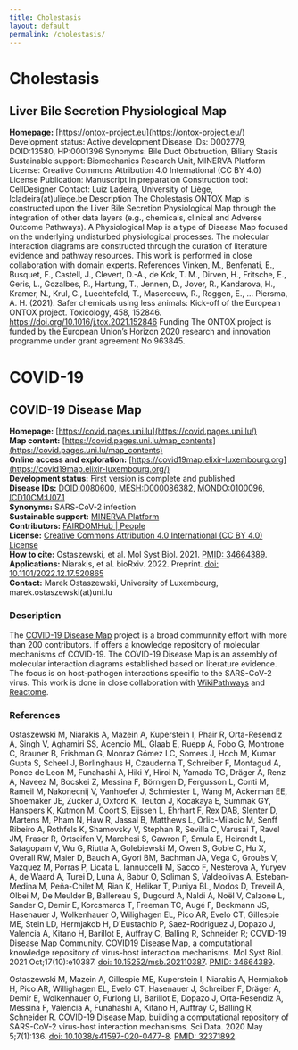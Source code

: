 ```yaml
---
title: Cholestasis
layout: default
permalink: /cholestasis/
---
```


# Cholestasis
## Liver Bile Secretion Physiological Map

**Homepage:** [https://ontox-project.eu](https://ontox-project.eu/) 
Development status: Active development
Disease IDs: D002779, DOID:13580, HP:0001396
Synonyms: Bile Duct Obstruction, Biliary Stasis
Sustainable support: Biomechanics Research Unit, MINERVA Platform
License: Creative Commons Attribution 4.0 International (CC BY 4.0) License
Publication: Manuscript in preparation
Construction tool: CellDesigner
Contact: Luiz Ladeira, University of Liège, lcladeira(at)uliege.be
Description
The Cholestasis ONTOX Map is constructed upon the Liver Bile Secretion Physiological Map through the integration of other data layers (e.g., chemicals, clinical and Adverse Outcome Pathways). A Physiological Map is a type of Disease Map focused on the underlying undisturbed physiological processes. The molecular interaction diagrams are constructed through the curation of literature evidence and pathway resources. This work is performed in close collaboration with domain experts.
References
Vinken, M., Benfenati, E., Busquet, F., Castell, J., Clevert, D.-A., de Kok, T. M., Dirven, H., Fritsche, E., Geris, L., Gozalbes, R., Hartung, T., Jennen, D., Jover, R., Kandarova, H., Kramer, N., Krul, C., Luechtefeld, T., Masereeuw, R., Roggen, E., … Piersma, A. H. (2021). Safer chemicals using less animals: Kick-off of the European ONTOX project. Toxicology, 458, 152846. https://doi.org/10.1016/j.tox.2021.152846 
Funding
The ONTOX project is funded by the European Union’s Horizon 2020 research and innovation programme under grant agreement No 963845.



# COVID-19
## COVID-19 Disease Map

**Homepage:** [https://covid.pages.uni.lu](https://covid.pages.uni.lu/)  
**Map content:** [https://covid.pages.uni.lu/map_contents](https://covid.pages.uni.lu/map_contents)  
**Online access and exploration:** [https://covid19map.elixir-luxembourg.org](https://covid19map.elixir-luxembourg.org/)  
**Development status:** First version is complete and published  
**Disease IDs:** 
[DOID:0080600](https://disease-ontology.org/?id=DOID:0080600), 
[MESH:D000086382](https://meshb.nlm.nih.gov/record/ui?ui=D000086382), 
[MONDO:0100096](https://www.ebi.ac.uk/ols/ontologies/mondo/terms?short_form=MONDO_0100096), 
[ICD10CM:U07.1](https://www.icd10data.com/ICD10CM/Codes/U00-U85/U00-U49/U07-/U07.1)  
**Synonyms:** SARS-CoV-2 infection  
**Sustainable support:** [MINERVA Platform](https://minerva.pages.uni.lu/)  
**Contributors:** [FAIRDOMHub | People](https://fairdomhub.org/projects/190#people)  
**License:** [Creative Commons Attribution 4.0 International (CC BY 4.0) License](https://creativecommons.org/licenses/by/4.0/)  
**How to cite:** Ostaszewski, et al. Mol Syst Biol. 2021. [PMID: 34664389](https://www.ncbi.nlm.nih.gov/pubmed/34664389).  
**Applications:** Niarakis, et al. bioRxiv. 2022. Preprint. [doi: 10.1101/2022.12.17.520865](https://doi.org/10.1101/2022.12.17.520865)  
**Contact:** Marek Ostaszewski, University of Luxembourg, marek.ostaszewski(at)uni.lu  

### Description

The [COVID-19 Disease Map](https://covid.pages.uni.lu/) project is a broad communnity effort with more than 200 contributors. If offers a knowledge repository of molecular mechanisms of COVID-19. The COVID-19 Disease Map is an assembly of molecular interaction diagrams established based on literature evidence. The focus is on host-pathogen interactions specific to the SARS-CoV-2 virus. This work is done in close collaboration with [WikiPathways](https://www.wikipathways.org/index.php/Portal:Disease/COVIDPathways) and [Reactome](https://reactome.org/PathwayBrowser/#/R-HSA-9679506).

### References

Ostaszewski M, Niarakis A, Mazein A, Kuperstein I, Phair R, Orta-Resendiz A, Singh V, Aghamiri SS, Acencio ML, Glaab E, Ruepp A, Fobo G, Montrone C, Brauner B, Frishman G, Monraz Gómez LC, Somers J, Hoch M, Kumar Gupta S, Scheel J, Borlinghaus H, Czauderna T, Schreiber F, Montagud A, Ponce de Leon M, Funahashi A, Hiki Y, Hiroi N, Yamada TG, Dräger A, Renz A, Naveez M, Bocskei Z, Messina F, Börnigen D, Fergusson L, Conti M, Rameil M, Nakonecnij V, Vanhoefer J, Schmiester L, Wang M, Ackerman EE, Shoemaker JE, Zucker J, Oxford K, Teuton J, Kocakaya E, Summak GY, Hanspers K, Kutmon M, Coort S, Eijssen L, Ehrhart F, Rex DAB, Slenter D, Martens M, Pham N, Haw R, Jassal B, Matthews L, Orlic-Milacic M, Senff Ribeiro A, Rothfels K, Shamovsky V, Stephan R, Sevilla C, Varusai T, Ravel JM, Fraser R, Ortseifen V, Marchesi S, Gawron P, Smula E, Heirendt L, Satagopam V, Wu G, Riutta A, Golebiewski M, Owen S, Goble C, Hu X, Overall RW, Maier D, Bauch A, Gyori BM, Bachman JA, Vega C, Grouès V, Vazquez M, Porras P, Licata L, Iannuccelli M, Sacco F, Nesterova A, Yuryev A, de Waard A, Turei D, Luna A, Babur O, Soliman S, Valdeolivas A, Esteban-Medina M, Peña-Chilet M, Rian K, Helikar T, Puniya BL, Modos D, Treveil A, Olbei M, De Meulder B, Ballereau S, Dugourd A, Naldi A, Noël V, Calzone L, Sander C, Demir E, Korcsmaros T, Freeman TC, Augé F, Beckmann JS, Hasenauer J, Wolkenhauer O, Wilighagen EL, Pico AR, Evelo CT, Gillespie ME, Stein LD, Hermjakob H, D'Eustachio P, Saez-Rodriguez J, Dopazo J, Valencia A, Kitano H, Barillot E, Auffray C, Balling R, Schneider R; COVID-19 Disease Map Community. COVID19 Disease Map, a computational knowledge repository of virus-host interaction mechanisms. Mol Syst Biol. 2021 Oct;17(10):e10387. [doi: 10.15252/msb.202110387](https://doi.org/10.15252/msb.202110387). [PMID: 34664389](https://www.ncbi.nlm.nih.gov/pubmed/34664389). 

Ostaszewski M, Mazein A, Gillespie ME, Kuperstein I, Niarakis A, Hermjakob H, Pico AR, Willighagen EL, Evelo CT, Hasenauer J, Schreiber F, Dräger A, Demir E, Wolkenhauer O, Furlong LI, Barillot E, Dopazo J, Orta-Resendiz A, Messina F, Valencia A, Funahashi A, Kitano H, Auffray C, Balling R, Schneider R. COVID-19 Disease Map, building a computational repository of SARS-CoV-2 virus-host interaction mechanisms. Sci Data. 2020 May 5;7(1):136. [doi: 10.1038/s41597-020-0477-8](https://doi.org/10.1038/s41597-020-0477-8). [PMID: 32371892](https://www.ncbi.nlm.nih.gov/pubmed/32371892).
